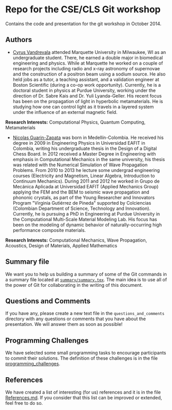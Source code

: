 Repo for the CSE/CLS Git workshop
==================================

Contains the code and presentation for the git workshop in October 2014.

## Authors
- [Cyrus Vandrevala](http://cyrusvandrevala.com/) attended Marquette University in Milwaukee, WI as an undergraduate student. There, he earned a double major in biomedical engineering and physics. While at Marquette he worked on a couple of research projects including radio and x-ray astronomy of supernovae and the construction of a positron beam using a sodium source. He also held jobs as a tutor, a teaching assistant, and a validation engineer at Boston Scientific (during a co-op work opportunity). Currently, he is a doctoral student in physics at Purdue University, working under the direction of Dr. Sabre Kais and Dr. Yuli Lyanda-Geller. His recent focus has been on the propagation of light in hyperbolic metamaterials. He is studying how one can control light as it travels in a layered system under the influence of an external magnetic field.

**Research Interests:** Computational Physics, Quantum Computing, Metamaterials

- [Nicolas Guarin-Zapata](https://sites.google.com/site/nicolasguarinz/) was born in Medellín-Colombia. He received his degree in 2009 in Engineering Physics in Universidad EAFIT in Colombia, writing his undergraduate thesis in the Design of a Digital Chess Board.  In 2012 received a Master Degree in Engineering with emphasis in Computational Mechanics in the same university, his thesis was related with the Numerical Simulation of Wave Propagation Problems.  From 2010 to 2013 he lecture some undergrad engineering courses (Electricity and Magnetism, Linear Algebra, Introduction to Continuum Mechanics). During 2011 and 2012 he worked in Grupo de Mecánica Aplicada at Universidad EAFIT (Applied Mechanics Group) applying the FEM and the BEM to seismic wave propagation and phononic crystals, as part of the Young Researcher and Innovators Program "Virginia Gutiérrez de Pineda" supported by Colciencias (Colombian Department of Science, Technology and Innovation). Currently, he is pursuing a PhD in Engineering at Purdue University in the Computational Multi-Scale Material Modeling Lab. His focus has been on the modeling of dynamic behavior of naturally-occurring high performance composite materials.

**Research Interests:** Computational Mechanics, Wave Propagation, Acoustics, Design of Materials, Applied Mathematics

## Summary file
We want you to help us building a summary of some of the Git commands in a summary file located at [`summary/summary.tex`](./summary/summary.tex). The main idea is to use all of the power of Git for collaborating in the writing of this document.

## Questions and Comments
If you have any, please create a new text file in the ``questions_and_comments`` directory with any questions or comments that you have about the presentation. We will answer them as soon as possible!

## Programming Challenges
We have selected some small programming tasks to encourage participants to commit their solutions. The definition of these challenges is in the file [programming_challenges](./programming_challenges.md).

## References
We have created a list of interesting (for us) references and it is in the file [References.md](./References.md). If you consider that this list can be improved or extended, feel free to do so.
